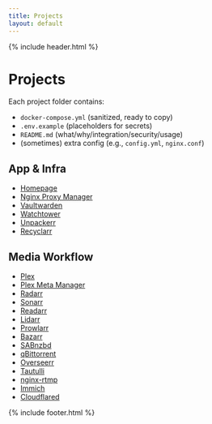 ```yaml
---
title: Projects
layout: default
---
```


{% include header.html %}

# Projects

Each project folder contains:
- `docker-compose.yml` (sanitized, ready to copy)
- `.env.example` (placeholders for secrets)
- `README.md` (what/why/integration/security/usage)
- (sometimes) extra config (e.g., `config.yml`, `nginx.conf`)

## App & Infra
- [Homepage](./homepage/)
- [Nginx Proxy Manager](./nginx-proxy-manager/)
- [Vaultwarden](./vaultwarden/)
- [Watchtower](./watchtower/)
- [Unpackerr](./unpackerr/)
- [Recyclarr](./recyclarr/)

## Media Workflow
- [Plex](./plex/)
- [Plex Meta Manager](./plex-meta-manager/)
- [Radarr](./radarr/)
- [Sonarr](./sonarr/)
- [Readarr](./readarr/)
- [Lidarr](./lidarr/)
- [Prowlarr](./prowlarr/)
- [Bazarr](./bazarr/)
- [SABnzbd](./sabnzbd/)
- [qBittorrent](./qbittorrent/)
- [Overseerr](./overseerr/)
- [Tautulli](./tautulli/)
- [nginx-rtmp](./nginx-rtmp/)
- [Immich](./immich/)
- [Cloudflared](./cloudflared/)

{% include footer.html %}
